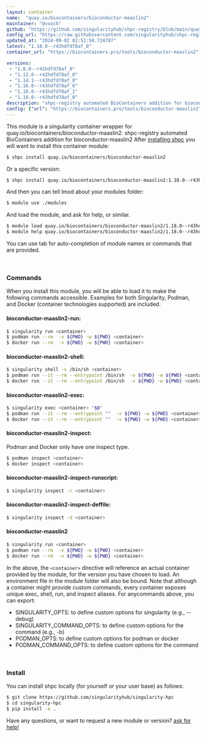 ```yaml
---
layout: container
name:  "quay.io/biocontainers/bioconductor-maaslin2"
maintainer: "@vsoch"
github: "https://github.com/singularityhub/shpc-registry/blob/main/quay.io/biocontainers/bioconductor-maaslin2/container.yaml"
config_url: "https://raw.githubusercontent.com/singularityhub/shpc-registry/main/quay.io/biocontainers/bioconductor-maaslin2/container.yaml"
updated_at: "2024-09-02 02:51:50.724787"
latest: "1.18.0--r43hdfd78af_0"
container_url: "https://biocontainers.pro/tools/bioconductor-maaslin2"

versions:
 - "1.8.0--r41hdfd78af_0"
 - "1.12.0--r42hdfd78af_0"
 - "1.14.1--r43hdfd78af_0"
 - "1.16.0--r43hdfd78af_0"
 - "1.16.0--r43hdfd78af_1"
 - "1.18.0--r43hdfd78af_0"
description: "shpc-registry automated BioContainers addition for bioconductor-maaslin2"
config: {"url": "https://biocontainers.pro/tools/bioconductor-maaslin2", "maintainer": "@vsoch", "description": "shpc-registry automated BioContainers addition for bioconductor-maaslin2", "latest": {"1.18.0--r43hdfd78af_0": "sha256:09cce6238de60b9f72cd8ba22cbb7d9aa9f498a21973905ea7527d0476321941"}, "tags": {"1.8.0--r41hdfd78af_0": "sha256:e412db0ee818b9416615c69c48439436160c4a5658cc896e4abd05aea45cfbf1", "1.12.0--r42hdfd78af_0": "sha256:1752d210c58e37d78d74b41ef64c8959d777a2e6f6580ca91f9d0c6bc9faf4f7", "1.14.1--r43hdfd78af_0": "sha256:5374055127bc28833dabb5232584dffcb65336b3ce0ef41aa83f267c43b2dbcd", "1.16.0--r43hdfd78af_0": "sha256:d71aaf90bcf4980a87e248e096c73bb898692f6e85b37e33c9a15cfac2a2fe66", "1.16.0--r43hdfd78af_1": "sha256:25e9cb2f18aca2462656b9dc3a0dc2834c84c448e29e4940de29c250e9f7556c", "1.18.0--r43hdfd78af_0": "sha256:09cce6238de60b9f72cd8ba22cbb7d9aa9f498a21973905ea7527d0476321941"}, "docker": "quay.io/biocontainers/bioconductor-maaslin2"}
---
```


This module is a singularity container wrapper for quay.io/biocontainers/bioconductor-maaslin2.
shpc-registry automated BioContainers addition for bioconductor-maaslin2
After [installing shpc](#install) you will want to install this container module:


```bash
$ shpc install quay.io/biocontainers/bioconductor-maaslin2
```

Or a specific version:

```bash
$ shpc install quay.io/biocontainers/bioconductor-maaslin2:1.18.0--r43hdfd78af_0
```

And then you can tell lmod about your modules folder:

```bash
$ module use ./modules
```

And load the module, and ask for help, or similar.

```bash
$ module load quay.io/biocontainers/bioconductor-maaslin2/1.18.0--r43hdfd78af_0
$ module help quay.io/biocontainers/bioconductor-maaslin2/1.18.0--r43hdfd78af_0
```

You can use tab for auto-completion of module names or commands that are provided.

<br>

### Commands

When you install this module, you will be able to load it to make the following commands accessible.
Examples for both Singularity, Podman, and Docker (container technologies supported) are included.

#### bioconductor-maaslin2-run:

```bash
$ singularity run <container>
$ podman run --rm  -v ${PWD} -w ${PWD} <container>
$ docker run --rm  -v ${PWD} -w ${PWD} <container>
```

#### bioconductor-maaslin2-shell:

```bash
$ singularity shell -s /bin/sh <container>
$ podman run --it --rm --entrypoint /bin/sh  -v ${PWD} -w ${PWD} <container>
$ docker run --it --rm --entrypoint /bin/sh  -v ${PWD} -w ${PWD} <container>
```

#### bioconductor-maaslin2-exec:

```bash
$ singularity exec <container> "$@"
$ podman run --it --rm --entrypoint ""  -v ${PWD} -w ${PWD} <container> "$@"
$ docker run --it --rm --entrypoint ""  -v ${PWD} -w ${PWD} <container> "$@"
```

#### bioconductor-maaslin2-inspect:

Podman and Docker only have one inspect type.

```bash
$ podman inspect <container>
$ docker inspect <container>
```

#### bioconductor-maaslin2-inspect-runscript:

```bash
$ singularity inspect -r <container>
```

#### bioconductor-maaslin2-inspect-deffile:

```bash
$ singularity inspect -d <container>
```



#### bioconductor-maaslin2

```bash
$ singularity run <container>
$ podman run --rm  -v ${PWD} -w ${PWD} <container>
$ docker run --rm  -v ${PWD} -w ${PWD} <container>
```


In the above, the `<container>` directive will reference an actual container provided
by the module, for the version you have chosen to load. An environment file in the
module folder will also be bound. Note that although a container
might provide custom commands, every container exposes unique exec, shell, run, and
inspect aliases. For anycommands above, you can export:

 - SINGULARITY_OPTS: to define custom options for singularity (e.g., --debug)
 - SINGULARITY_COMMAND_OPTS: to define custom options for the command (e.g., -b)
 - PODMAN_OPTS: to define custom options for podman or docker
 - PODMAN_COMMAND_OPTS: to define custom options for the command

<br>

### Install

You can install shpc locally (for yourself or your user base) as follows:

```bash
$ git clone https://github.com/singularityhub/singularity-hpc
$ cd singularity-hpc
$ pip install -e .
```

Have any questions, or want to request a new module or version? [ask for help!](https://github.com/singularityhub/singularity-hpc/issues)